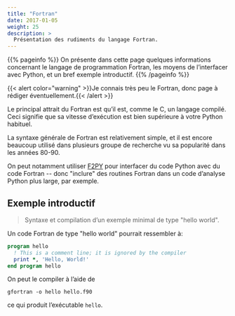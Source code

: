 ```yaml
---
title: "Fortran"
date: 2017-01-05
weight: 25
description: >
  Présentation des rudiments du langage Fortran.
---
```


{{% pageinfo %}}
On présente dans cette page quelques informations concernant le langage de programmation Fortran, les moyens de l’interfacer avec Python, et un bref exemple introductif.
{{% /pageinfo %}}

{{< alert color="warning" >}}Je connais très peu le Fortran, donc page à rédiger éventuellement.{{< /alert >}}

Le principal attrait du Fortran est qu’il est, comme le C, un langage compilé. Ceci signifie que sa vitesse d’exécution est bien supérieure à votre Python habituel.

La syntaxe générale de Fortran est relativement simple, et il est encore beaucoup utilisé dans plusieurs groupe de recherche vu sa popularité dans les années 80-90.

On peut notamment utiliser [F2PY](https://numpy.org/doc/stable/f2py/) pour interfacer du code Python avec du code Fortran -- donc "inclure" des routines Fortran dans un code d’analyse Python plus large, par exemple.

## Exemple introductif

> Syntaxe et compilation d’un exemple minimal de type "hello world".

Un code Fortran de type "hello world" pourrait ressembler à:

```fortran
program hello
  ! This is a comment line; it is ignored by the compiler
  print *, 'Hello, World!'
end program hello
```

On peut le compiler à l’aide de

```shell
gfortran -o hello hello.f90
```

ce qui produit l’exécutable `hello`.

